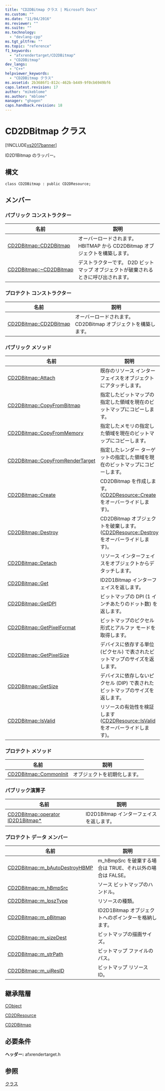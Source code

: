 ```yaml
---
title: "CD2DBitmap クラス | Microsoft Docs"
ms.custom: ""
ms.date: "11/04/2016"
ms.reviewer: ""
ms.suite: ""
ms.technology: 
  - "devlang-cpp"
ms.tgt_pltfrm: ""
ms.topic: "reference"
f1_keywords: 
  - "afxrendertarget/CD2DBitmap"
  - "CD2DBitmap"
dev_langs: 
  - "C++"
helpviewer_keywords: 
  - "CD2DBitmap クラス"
ms.assetid: 2b3686f1-812c-462b-b449-9f0cb6949bf6
caps.latest.revision: 17
author: "mikeblome"
ms.author: "mblome"
manager: "ghogen"
caps.handback.revision: 18
---
```

# CD2DBitmap クラス
[!INCLUDE[vs2017banner](../../assembler/inline/includes/vs2017banner.md)]

ID2D1Bitmap のラッパー。  
  
## 構文  
  
```  
class CD2DBitmap : public CD2DResource;  
```  
  
## メンバー  
  
### パブリック コンストラクター  
  
|名前|説明|  
|--------|--------|  
|[CD2DBitmap::CD2DBitmap](../Topic/CD2DBitmap::CD2DBitmap.md)|オーバーロードされます。  HBITMAP から CD2DBitmap オブジェクトを構築します。|  
|[CD2DBitmap::~CD2DBitmap](../Topic/CD2DBitmap::~CD2DBitmap.md)|デストラクターです。  D2D ビットマップ オブジェクトが破棄されるときに呼び出されます。|  
  
### プロテクト コンストラクター  
  
|名前|説明|  
|--------|--------|  
|[CD2DBitmap::CD2DBitmap](../Topic/CD2DBitmap::CD2DBitmap.md)|オーバーロードされます。  CD2DBitmap オブジェクトを構築します。|  
  
### パブリック メソッド  
  
|名前|説明|  
|--------|--------|  
|[CD2DBitmap::Attach](../Topic/CD2DBitmap::Attach.md)|既存のリソース インターフェイスをオブジェクトにアタッチします。|  
|[CD2DBitmap::CopyFromBitmap](../Topic/CD2DBitmap::CopyFromBitmap.md)|指定したビットマップの指定した領域を現在のビットマップにコピーします。|  
|[CD2DBitmap::CopyFromMemory](../Topic/CD2DBitmap::CopyFromMemory.md)|指定したメモリの指定した領域を現在のビットマップにコピーします。|  
|[CD2DBitmap::CopyFromRenderTarget](../Topic/CD2DBitmap::CopyFromRenderTarget.md)|指定したレンダー ターゲットの指定した領域を現在のビットマップにコピーします。|  
|[CD2DBitmap::Create](../Topic/CD2DBitmap::Create.md)|CD2DBitmap を作成します。  \([CD2DResource::Create](../Topic/CD2DResource::Create.md) をオーバーライドします\)。|  
|[CD2DBitmap::Destroy](../Topic/CD2DBitmap::Destroy.md)|CD2DBitmap オブジェクトを破棄します。  \([CD2DResource::Destroy](../Topic/CD2DResource::Destroy.md) をオーバーライドします\)。|  
|[CD2DBitmap::Detach](../Topic/CD2DBitmap::Detach.md)|リソース インターフェイスをオブジェクトからデタッチします。|  
|[CD2DBitmap::Get](../Topic/CD2DBitmap::Get.md)|ID2D1Bitmap インターフェイスを返します。|  
|[CD2DBitmap::GetDPI](../Topic/CD2DBitmap::GetDPI.md)|ビットマップの DPI \(1 インチあたりのドット数\) を返します。|  
|[CD2DBitmap::GetPixelFormat](../Topic/CD2DBitmap::GetPixelFormat.md)|ビットマップのピクセル形式とアルファ モードを取得します。|  
|[CD2DBitmap::GetPixelSize](../Topic/CD2DBitmap::GetPixelSize.md)|デバイスに依存する単位 \(ピクセル\) で表されたビットマップのサイズを返します。|  
|[CD2DBitmap::GetSize](../Topic/CD2DBitmap::GetSize.md)|デバイスに依存しないピクセル \(DIP\) で表されたビットマップのサイズを返します。|  
|[CD2DBitmap::IsValid](../Topic/CD2DBitmap::IsValid.md)|リソースの有効性を検証します \([CD2DResource::IsValid](../Topic/CD2DResource::IsValid.md) をオーバーライドします\)。|  
  
### プロテクト メソッド  
  
|名前|説明|  
|--------|--------|  
|[CD2DBitmap::CommonInit](../Topic/CD2DBitmap::CommonInit.md)|オブジェクトを初期化します。|  
  
### パブリック演算子  
  
|名前|説明|  
|--------|--------|  
|[CD2DBitmap::operator ID2D1Bitmap\*](../Topic/CD2DBitmap::operator%20ID2D1Bitmap*.md)|ID2D1Bitmap インターフェイスを返します。|  
  
### プロテクト データ メンバー  
  
|名前|説明|  
|--------|--------|  
|[CD2DBitmap::m\_bAutoDestroyHBMP](../Topic/CD2DBitmap::m_bAutoDestroyHBMP.md)|m\_hBmpSrc を破棄する場合は TRUE、それ以外の場合は FALSE。|  
|[CD2DBitmap::m\_hBmpSrc](../Topic/CD2DBitmap::m_hBmpSrc.md)|ソース ビットマップのハンドル。|  
|[CD2DBitmap::m\_lpszType](../Topic/CD2DBitmap::m_lpszType.md)|リソースの種類。|  
|[CD2DBitmap::m\_pBitmap](../Topic/CD2DBitmap::m_pBitmap.md)|ID2D1Bitmap オブジェクトへのポインターを格納します。|  
|[CD2DBitmap::m\_sizeDest](../Topic/CD2DBitmap::m_sizeDest.md)|ビットマップの描画サイズ。|  
|[CD2DBitmap::m\_strPath](../Topic/CD2DBitmap::m_strPath.md)|ビットマップ ファイルのパス。|  
|[CD2DBitmap::m\_uiResID](../Topic/CD2DBitmap::m_uiResID.md)|ビットマップ リソース ID。|  
  
## 継承階層  
 [CObject](../Topic/CObject%20Class.md)  
  
 [CD2DResource](../Topic/CD2DResource%20Class.md)  
  
 [CD2DBitmap](../../mfc/reference/cd2dbitmap-class.md)  
  
## 必要条件  
 **ヘッダー:** afxrendertarget.h  
  
## 参照  
 [クラス](../Topic/MFC%20Classes.md)